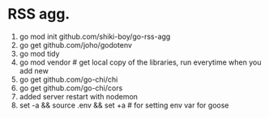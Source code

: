 # RSS agg.

1. go mod init github.com/shiki-boy/go-rss-agg
2. go get github.com/joho/godotenv
3. go mod tidy
4. go mod vendor # get local copy of the libraries, run everytime when you add new 
5. go get github.com/go-chi/chi
6. go get github.com/go-chi/cors
7. added server restart with nodemon
8. set -a && source .env && set +a # for setting env var for goose